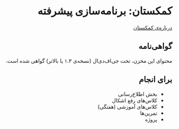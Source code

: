 <div dir="rtl">

# کمکستان: برنامه‌سازی پیشرفته

[درباره‌ی کمکستان](https://github.com/comakestan/about)

## گواهی‌نامه

محتوای این مخزن، تحت جی‌اف‌دی‌ال (نسخه‌ی ۱.۳ یا بالاتر) گواهی شده است.

## برای انجام

-   بخش اطلاع‌رسانی
-   کلاس‌های رفع اشکال
-   کلاس‌های آموزشی (هفتگی)
-   تمرین‌ها
-   پروژه

</div>
